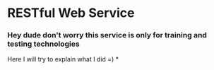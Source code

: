 # RESTful Web Service

### Hey dude don't worry this service is only for training and testing technologies

Here I will try to explain what I did =)
* 

